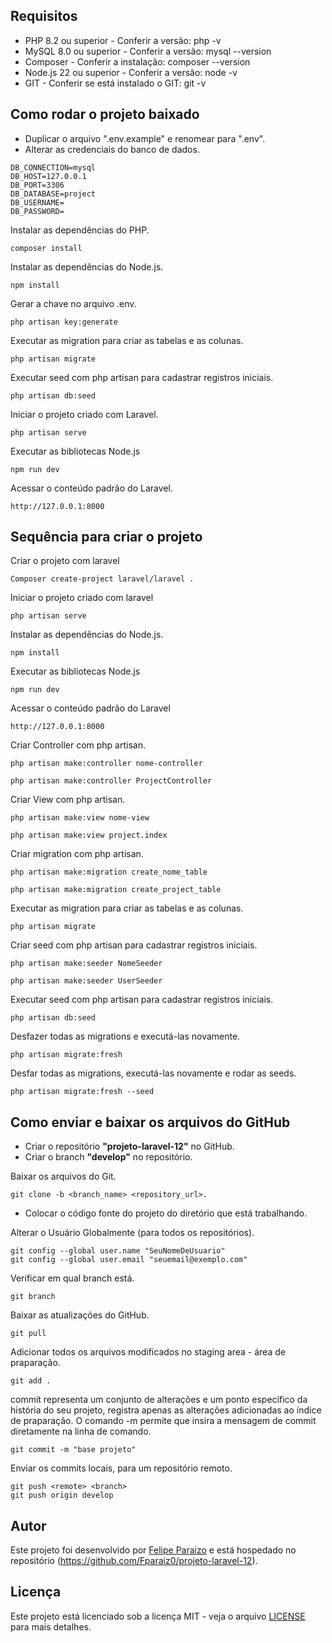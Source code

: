 ## Requisitos 

* PHP 8.2 ou superior - Conferir a versão: php -v 
* MySQL 8.0 ou superior - Conferir a versão: mysql --version
* Composer - Conferir a instalação: composer --version
* Node.js 22 ou superior - Conferir a versão: node -v 
* GIT - Conferir se está instalado o GIT: git -v 

## Como rodar o projeto baixado 

- Duplicar o arquivo ".env.example" e renomear para ".env". 
- Alterar as credenciais do banco de dados.
```
DB_CONNECTION=mysql
DB_HOST=127.0.0.1
DB_PORT=3306
DB_DATABASE=project
DB_USERNAME=  
DB_PASSWORD=
```

Instalar as dependências do PHP.
```
composer install
```

Instalar as dependências do Node.js.
```
npm install
```

Gerar a chave no arquivo .env.
```
php artisan key:generate
```

Executar as migration para criar as tabelas e as colunas.
```
php artisan migrate
```

Executar seed com php artisan para cadastrar registros iniciais. 
```
php artisan db:seed
```

Iniciar o projeto  criado com Laravel.
```
php artisan serve
```

Executar as bibliotecas Node.js
```
npm run dev
```

Acessar o conteúdo padrão do Laravel.
```
http://127.0.0.1:8000
```

## Sequência para criar o projeto 

Criar o projeto com laravel 
```
Composer create-project laravel/laravel . 
```

Iniciar o projeto criado com laravel
```
php artisan serve
``` 

Instalar as dependências do Node.js.
```
npm install
```

Executar as bibliotecas Node.js
```
npm run dev
```

Acessar o conteúdo padrão do Laravel 
```
http://127.0.0.1:8000
```
Criar Controller com php artisan.
```
php artisan make:controller nome-controller
```
```
php artisan make:controller ProjectController
```

Criar View com php artisan.
```
php artisan make:view nome-view
```
```
php artisan make:view project.index
```

Criar migration com php artisan. 
```
php artisan make:migration create_nome_table
```
```
php artisan make:migration create_project_table
```

Executar as migration para criar as tabelas e as colunas.
```
php artisan migrate
```

Criar seed com php artisan para cadastrar registros iniciais.
```
php artisan make:seeder NomeSeeder
```
```
php artisan make:seeder UserSeeder
```

Executar seed com php artisan para cadastrar registros iniciais. 
```
php artisan db:seed
```

Desfazer todas as migrations e executá-las novamente.
```
php artisan migrate:fresh
```

Desfar todas as migrations, executá-las novamente e rodar as seeds.
```
php artisan migrate:fresh --seed
```

## Como enviar e baixar os arquivos do GitHub

- Criar o repositório **"projeto-laravel-12"** no GitHub.
- Criar o branch **"develop"** no repositório.

Baixar os arquivos do Git.
```
git clone -b <branch_name> <repository_url>. 
```

- Colocar o código fonte do projeto do diretório que está trabalhando.

Alterar o Usuário Globalmente (para todos os repositórios). 
```
git config --global user.name "SeuNomeDeUsuario"
git config --global user.email "seuemail@exemplo.com"
```

Verificar em qual branch está. 
```
git branch
```

Baixar as atualizações do GitHub.
```
git pull
```

Adicionar todos os arquivos modificados no staging area - área de praparação. 
```
git add .
```

commit representa um conjunto de alterações e um ponto específico da história do seu projeto, registra apenas as alterações adicionadas ao índice de praparação. 
O comando -m permite que insira a mensagem de commit diretamente na linha de comando.
```
git commit -m "base projeto"
```

Enviar os commits locais, para um repositório remoto. 
```
git push <remote> <branch>
git push origin develop
```

## Autor 

Este projeto foi desenvolvido por [Felipe Paraizo](https://github.com/Fparaiz0) e está hospedado no repositório (https://github.com/Fparaiz0/projeto-laravel-12). 

## Licença 

Este projeto está licenciado sob a licença MIT - veja o arquivo [LICENSE](LICENSE.txt) para mais detalhes.